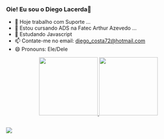 ### Oie! Eu sou o Diego Lacerda👋
- 🔭 Hoje trabalho com Suporte ...
- 🌱 Estou cursando ADS na Fatec Arthur Azevedo ...
- 🌱 Estudando Javascript
- 📫 Contate-me no email: diego_costa72@hotmail.com
- 😄 Pronouns: Ele/Dele

<div align="center">
  <a href="https://github.com/Lacerda72">
  <img height="160em" src="https://github-readme-stats.vercel.app/api?username=Lacerda72&show_icons=true&theme=dracula&include_all_commits=true&count_private=true"/>
  <img height="160em" src="https://github-readme-stats.vercel.app/api/top-langs/?username=Lacerda72&layout=compact&langs_count=7&theme=dracula"/>
</div>

 ##
 
<div>
<a href="MEULINK" target="_blank"><img src="https://img.shields.io/badge/-LinkedIn-%230077B5?style=for-the-badge&logo=linkedin&logoColor=white" target="_blank"></a>
</div>
